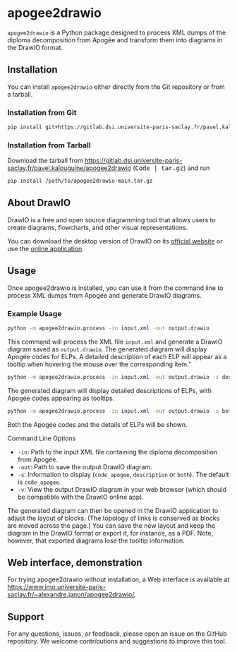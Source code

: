 # apogee2drawio

`apogee2drawio` is a Python package designed to process XML dumps of the diploma decomposition from Apogée and transform them into diagrams in the DrawIO format.

## Installation

You can install `apogee2drawio` either directly from the Git repository or from a tarball. 

### Installation from Git

```bash
pip install git+https://gitlab.dsi.universite-paris-saclay.fr/pavel.kalouguine/apogee2drawio
```

### Installation from Tarball

Download the tarball from https://gitlab.dsi.universite-paris-saclay.fr/pavel.kalouguine/apogee2drawio (<kbd>Code | tar.gz</kbd>) and run 

```bash
pip install /path/to/apogee2drawio-main.tar.gz
```

## About DrawIO
DrawIO is a free and open source diagramming tool that allows users to create diagrams, flowcharts, and other visual representations. 

You can download the desktop version of DrawIO on its [official website](https://www.drawio.com/) or use the [online application](https://app.diagrams.net/). 

## Usage
Once apogee2drawio is installed, you can use it from the command line to process XML dumps from Apogée and generate DrawIO diagrams. 

### Example Usage
```bash
python -m apogee2drawio.process -in input.xml -out output.drawio
```
This command will process the XML file `input.xml` and generate a DrawIO diagram saved as `output.drawio`. The generated diagram will display Apogée codes for ELPs. A detailed description of each ELP will appear as a tooltip when hovering the mouse over the corresponding item."

```bash
python -m apogee2drawio.process -in input.xml -out output.drawio -s description
```
The generated diagram will display detailed descriptions of ELPs, with Apogée codes appearing as tooltips.

```bash
python -m apogee2drawio.process -in input.xml -out output.drawio -s both
```
Both the Apogée codes and the details of ELPs will be shown.

Command Line Options
- `-in`: Path to the input XML file containing the diploma decomposition from Apogée.
- `-out`: Path to save the output DrawIO diagram.
- `-s`: Information to display (`code_apogee`, `description` or `both`). The default is `code_apogee`.
- `-v`: View the output DrawIO diagram in your web browser (which should be compatible with the DrawIO online app).

The generated diagram can then be opened in the DrawIO application to adjust the layout of blocks. (The topology of links is conserved as blocks are moved across the page.) You can save the new layout and keep the diagram in the DrawIO format or export it, for instance, as a PDF. Note, however, that exported diagrams lose the tooltip information.

## Web interface, demonstration
For trying apogee2drawio without installation, a Web interface is available at https://www.imo.universite-paris-saclay.fr/~alexandre.janon/apogee2drawio/.

## Support
For any questions, issues, or feedback, please open an issue on the GitHub repository. We welcome contributions and suggestions to improve this tool.

